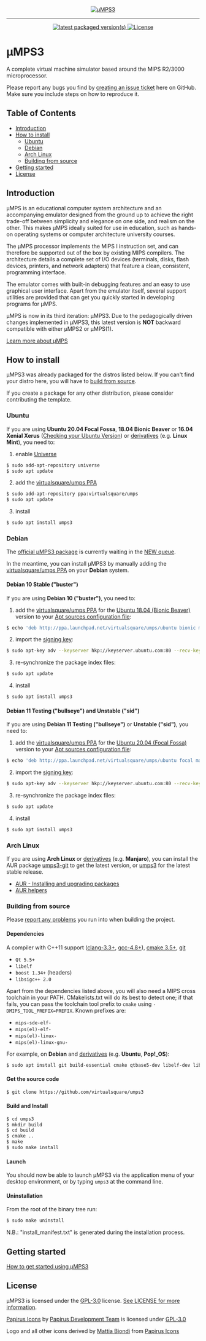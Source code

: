 <p align=center>
  <a href="https://wiki.virtualsquare.org/#!education/umps.md">
    <img alt="µMPS3" src="https://raw.githubusercontent.com/virtualsquare/umps3/master/src/frontends/qmps/data/icons/64x64/umps3.svg">
  </a>
</p>

---

<p align=center>
  <a href="https://repology.org/project/umps3/versions">
    <img src="https://repology.org/badge/latest-versions/umps3.svg" alt="latest packaged version(s)">
  </a>
  <a href="https://github.com/virtualsquare/umps3/blob/master/LICENSE">
    <img src="https://img.shields.io/github/license/virtualsquare/umps3" alt="License">
  </a>
</p>

# µMPS3

A complete virtual machine simulator based around the MIPS R2/3000 microprocessor.

Please report any bugs you find by [creating an issue ticket](https://github.com/virtualsquare/umps3/issues/new) here on GitHub.
Make sure you include steps on how to reproduce it.

## Table of Contents

* [Introduction](#introduction)
* [How to install](#how-to-install)
  * [Ubuntu](#ubuntu)
  * [Debian](#debian)
  * [Arch Linux](#arch-linux)
  * [Building from source](#building-from-source)
* [Getting started](#getting-started)
* [License](#license)

## Introduction

µMPS is an educational computer system architecture and an accompanying emulator designed from the ground up to achieve the right trade-off between simplicity and elegance on one side, and realism on the other.
This makes µMPS ideally suited for use in education, such as hands-on operating systems or computer architecture university courses.

The µMPS processor implements the MIPS I instruction set, and can therefore be supported out of the box by existing MIPS compilers.
The architecture details a complete set of I/O devices (terminals, disks, flash devices, printers, and network adapters) that feature a clean, consistent, programming interface.

The emulator comes with built-in debugging features and an easy to use graphical user interface.
Apart from the emulator itself, several support utilities are provided that can get you quickly started in developing programs for µMPS.

µMPS is now in its third iteration: µMPS3.
Due to the pedagogically driven changes implemented in µMPS3, this latest version is **NOT** backward compatible with either µMPS2 or µMPS(1).

[Learn more about µMPS](https://wiki.virtualsquare.org/#!education/umps.md)

## How to install

µMPS3 was already packaged for the distros listed below.
If you can't find your distro here, you will have to [build from source](#building-from-source).

If you create a package for any other distribution, please consider contributing the template.

### Ubuntu

If you are using **Ubuntu 20.04 Focal Fossa**, **18.04 Bionic Beaver** or **16.04 Xenial Xerus** ([Checking your Ubuntu Version](https://help.ubuntu.com/community/CheckingYourUbuntuVersion)) or [derivatives](https://wiki.ubuntu.com/DerivativeTeam/Derivatives) (e.g. **Linux Mint**), you need to:

1. enable [Universe](https://help.ubuntu.com/community/Repositories/Ubuntu)
```bash
$ sudo add-apt-repository universe
$ sudo apt update
```
2. add the [virtualsquare/umps PPA](https://launchpad.net/~virtualsquare/+archive/ubuntu/umps)
```bash
$ sudo add-apt-repository ppa:virtualsquare/umps
$ sudo apt update
```
3. install 
```bash
$ sudo apt install umps3
```

### Debian

The [official µMPS3 package](https://ftp-master.debian.org/new/umps3_3.0.1-2.html) is currently waiting in the [NEW queue](https://wiki.debian.org/NewQueue).

In the meantime, you can install µMPS3 by manually adding the [virtualsquare/umps PPA](https://launchpad.net/~virtualsquare/+archive/ubuntu/umps) on your **Debian** system.

#### Debian 10 Stable ("buster")

If you are using **Debian 10 ("buster")**, you need to:

1. add the [virtualsquare/umps PPA](https://launchpad.net/~virtualsquare/+archive/ubuntu/umps) for the [Ubuntu 18.04 (Bionic Beaver)](https://releases.ubuntu.com/18.04/) version to your [Apt sources configuration file](https://wiki.debian.org/SourcesList):
```bash
$ echo 'deb http://ppa.launchpad.net/virtualsquare/umps/ubuntu bionic main' | sudo tee /etc/apt/sources.list.d/virtualsquare-ubuntu-umps-bionic.list 
```
2. import the [signing key](https://keyserver.ubuntu.com/pks/lookup?fingerprint=on&op=index&search=0xBB8957296BD01F6CA96B5C88046AB1F65C49333A):
```bash
$ sudo apt-key adv --keyserver hkp://keyserver.ubuntu.com:80 --recv-keys 046AB1F65C49333A
```
3. re-synchronize the package index files:
```bash
$ sudo apt update
```
4. install 
```bash
$ sudo apt install umps3
```

#### Debian 11 Testing ("bullseye") and Unstable ("sid")

If you are using **Debian 11 Testing ("bullseye")** or **Unstable ("sid")**, you need to:

1. add the [virtualsquare/umps PPA](https://launchpad.net/~virtualsquare/+archive/ubuntu/umps) for the [Ubuntu 20.04 (Focal Fossa)](https://releases.ubuntu.com/focal/) version to your [Apt sources configuration file](https://wiki.debian.org/SourcesList):
```bash
$ echo 'deb http://ppa.launchpad.net/virtualsquare/umps/ubuntu focal main' | sudo tee /etc/apt/sources.list.d/virtualsquare-ubuntu-umps-focal.list 
```
2. import the [signing key](https://keyserver.ubuntu.com/pks/lookup?fingerprint=on&op=index&search=0xBB8957296BD01F6CA96B5C88046AB1F65C49333A):
```bash
$ sudo apt-key adv --keyserver hkp://keyserver.ubuntu.com:80 --recv-keys 046AB1F65C49333A
```
3. re-synchronize the package index files:
```bash
$ sudo apt update
```
4. install 
```bash
$ sudo apt install umps3
```

### Arch Linux

If you are using **Arch Linux** or [derivatives](https://wiki.archlinux.org/index.php/Arch-based_distributions) (e.g. **Manjaro**), you can install the AUR package [umps3-git](https://aur.archlinux.org/packages/umps3-git/) to get the latest version, or [umps3](https://aur.archlinux.org/packages/umps3/) for the latest stable release.

- [AUR - Installing and upgrading packages](https://wiki.archlinux.org/index.php/Arch_User_Repository#Installing_and_upgrading_packages)
- [AUR helpers](https://wiki.archlinux.org/index.php/AUR_helpers)

### Building from source

Please [report any problems](https://github.com/virtualsquare/umps3/issues/new) you run into when building the project.

#### Dependencies

A compiler with C++11 support ([clang-3.3+](https://llvm.org/releases/download.html), [gcc-4.8+](https://gcc.gnu.org/releases.html)), [cmake 3.5+](https://cmake.org/download/), [git](https://git-scm.com/downloads)
- `Qt 5.5+`
- `libelf`
- `boost 1.34+` (headers)
- `libsigc++ 2.0`

Apart from the dependencies listed above, you will also need a MIPS cross toolchain in your PATH.
CMakelists.txt will do its best to detect one; if that fails, you can pass the toolchain tool prefix to `cmake` using `-DMIPS_TOOL_PREFIX=PREFIX`.
Known prefixes are:
- `mips-sde-elf-`
- `mips(el)-elf-`
- `mips(el)-linux-`
- `mips(el)-linux-gnu-`

For example, on **Debian** and [derivatives](https://www.debian.org/derivatives/) (e.g. **Ubuntu**, **Pop!_OS**):
```sh
$ sudo apt install git build-essential cmake qtbase5-dev libelf-dev libboost-dev libsigc++-2.0-dev gcc-mipsel-linux-gnu
```

#### Get the source code

```sh
$ git clone https://github.com/virtualsquare/umps3
```

#### Build and Install

```sh
$ cd umps3
$ mkdir build
$ cd build
$ cmake ..
$ make
$ sudo make install
```

#### Launch

You should now be able to launch µMPS3 via the application menu of your desktop environment, or by typing `umps3` at the command line.

#### Uninstallation

From the root of the binary tree run:
```sh
$ sudo make uninstall
```
N.B.: "install_manifest.txt" is generated during the installation process.

## Getting started

[How to get started using µMPS3](https://wiki.virtualsquare.org/#!education/tutorials/umps/getting_started.md)

## License

µMPS3 is licensed under the [GPL-3.0](https://www.gnu.org/licenses/gpl-3.0.en.html) license. [See LICENSE for more information](https://github.com/virtualsquare/umps3/blob/master/LICENSE).

[Papirus Icons](https://git.io/papirus-icon-theme) by [Papirus Development Team](https://github.com/PapirusDevelopmentTeam) is licensed under [GPL-3.0](https://www.gnu.org/licenses/gpl-3.0.en.html)

Logo and all other icons derived by [Mattia Biondi](https://github.com/mattiabiondi) from [Papirus Icons](https://git.io/papirus-icon-theme)

